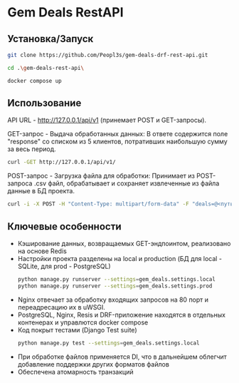 # Gem Deals RestAPI

## Установка/Запуск
```bash
git clone https://github.com/Peopl3s/gem-deals-drf-rest-api.git

cd .\gem-deals-rest-api\

docker compose up
```
## Использование 
API URL - http://127.0.0.1/api/v1 (принемает POST и GET-запросы).

GET-запрос - Выдача обработанных данных: В ответе содержится поле "response" со списком из 5 клиентов, потративших наибольшую сумму за весь период.
```bash
curl -GET http://127.0.0.1/api/v1/
```

POST-запрос - Загрузка файла для обработки: Принимает из POST-запроса .csv файл, обрабатывает и сохраняет извлеченные из файла данные в БД проекта.
```bash
curl -i -X POST -H "Content-Type: multipart/form-data" -F "deals=@<путь_до_файла>" http://127.0.0.1/api/v1/
```

## Ключевые особенности
* Кэширование данных, возвращаемых GET-эндпоинтом, реализовано на основе Redis
* Настройки проекта разделены на local и production (БД для local - SQLite, для prod - PostgreSQL)
  ```bash
  python manage.py runserver --settings=gem_deals.settings.local
  python manage.py runserver --settings=gem_deals.settings.prod
  ```
* Nginx отвечает за обработку входящих запросов на 80 порт и переадресацию их в uWSGI.
* PostgreSQL, Nginx, Resis и DRF-приложение находятся в отдельных контенерах и управлются docker compose
* Код покрыт тестами (Django Test suite)
  ```bash
  python manage.py test --settings=gem_deals.settings.local
  ```
* При обработке файлов применяется DI, что в дальнейшем облегчит добавление поддержки других форматов файлов
* Обеспечена атомарность транзакций
  


